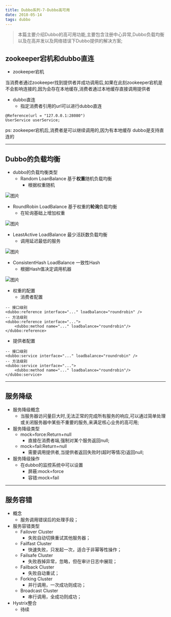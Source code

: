 ```yaml
---
title: Dubbo系列-7-Dubbo高可用
date: 2018-05-14
tags: dubbo
---
```

>本篇主要介绍Dubbo的高可用功能,主要包含注册中心异常,Dubbo负载均衡以及在高并发以及网络错误下Dubbo提供的解决方案;

<!-- more -->
## zookeeper宕机和dubbo直连
* zookeeper宕机

当消费者通过zookeeper找到提供者并成功调用后,如果在此刻zookeeper宕机是不会影响连接的,因为会存在本地缓存,消费者通过本地缓存直接调用提供者
* dubbo直连
  * 指定消费者引用的url可以进行dubbo直连
```
@Reference(url = "127.0.0.1:28080")
UserService userService;
```
ps:
zookeeper宕机后,消费者是可以继续调用的,因为有本地缓存
dubbo是支持直连的


---
## Dubbo的负载均衡
* dubbo的负载均衡类型
  * Random LoanBalance 基于**权重**随机负载均衡
    * 根据权重随机

![图片](http://pl5cg4rhb.bkt.clouddn.com/randomLoanBalance.png)
  * RoundRobin LoadBalance 基于权重的**轮询**负载均衡
    * 在轮询基础上增加权重

![图片](http://pl5cg4rhb.bkt.clouddn.com/roundRobinLoanBalance.png)
  * LeastActive LoadBalance 最少活跃数负载均衡
    * 调用延迟最低的服务

![图片](http://pl5cg4rhb.bkt.clouddn.com/leastActive%20LoanBalance.png)
  * ConsistentHash LoadBalance 一致性Hash
    * 根据Hash值决定调用机器

![图片](http://pl5cg4rhb.bkt.clouddn.com/ConsistentHashLoanBalance.png)
* 权重的配置
  * 消费者配置
```
-- 接口级别
<dubbo:reference interface="..." loadbalance="roundrobin" />
-- 方法级别
<dubbo:reference interface="...">
    <dubbo:method name="..." loadbalance="roundrobin"/>
</dubbo:reference>
```
  * 提供者配置
```
-- 接口级别
<dubbo:service interface="..." loadbalance="roundrobin" />
-- 方法级别
<dubbo:service interface="...">
    <dubbo:method name="..." loadbalance="roundrobin"/>
</dubbo:service>
```

---
## 服务降级
* 服务降级概念
  * 当服务器访问量巨大时,无法正常的完成所有服务的响应,可以通过简单处理或关闭服务器中某些不重要的服务,来满足核心业务的高可用;
* 服务降级类型
  * mock=force:Return+null
    * 直接在消费者端,强制对某个服务返回null;
  * mock=fail:Return+null
    * 需要调用提供者,当提供者返回失败时(超时等情况)返回null;
* 服务降级操作
  * 在dubbo的监控系统中可以设置
    * 屏蔽:mock=force
    * 容错:mock=fail

---
## 服务容错
* 概念
  * 服务调用错误后的处理手段；
* 服务容错类型
  * Failover Cluster
    * 失败自动切换重试其他服务器；
  * Failfast Cluster
    * 快速失败，只发起一次，适合于非幂等性操作；
  * Failsafe Cluster
    * 失败吞掉异常，忽略，但在审计日志中展现；
  * Failback Cluster
    * 失败自动重试；
  * Forking Cluster
    * 并行调用，一次成功则成功；
  * Broadcast Cluster
    * 串行调用，全成功则成功；
* Hystrix整合
  * 待续

